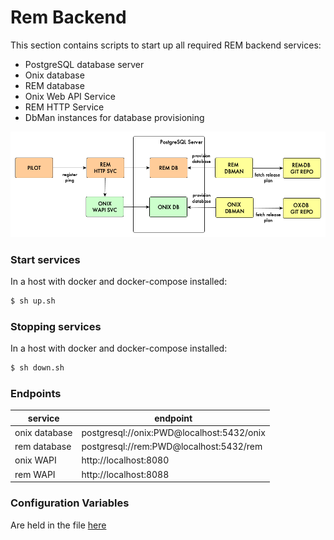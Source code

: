 # Rem Backend

This section contains scripts to start up all required REM backend services:

- PostgreSQL database server
- Onix database
- REM database
- Onix Web API Service
- REM HTTP Service
- DbMan instances for database provisioning

![setup](rem_setup.png)

### Start services

In a host with docker and docker-compose installed:

```bash
$ sh up.sh
```

### Stopping services

In a host with docker and docker-compose installed:

```bash
$ sh down.sh
```

### Endpoints

| service | endpoint |
|---|---|
| onix database | postgresql://onix:PWD@localhost:5432/onix |
| rem database | postgresql://rem:PWD@localhost:5432/rem |
| onix WAPI | http://localhost:8080 |
| rem WAPI | http://localhost:8088 |

### Configuration Variables

Are held in the file [here](.env)


